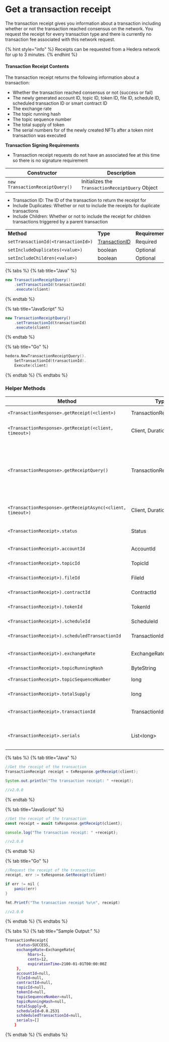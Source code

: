 # Get a transaction receipt

The transaction receipt gives you information about a transaction including whether or not the transaction reached consensus on the network. You request the receipt for every transaction type and there is currently no transaction fee associated with this network request.

{% hint style="info" %}
Receipts can be requested from a Hedera network for up to 3 minutes.
{% endhint %}

#### Transaction Receipt Contents

The transaction receipt returns the following information about a transaction:

* Whether the transaction reached consensus or not (success or fail)
* The newly generated account ID, topic ID, token ID, file ID, schedule ID, scheduled transaction ID or smart contract ID
* The exchange rate
* The topic running hash
* The topic sequence number
* The total supply of token
* The serial numbers for of the newly created NFTs after a token mint transaction was executed

**Transaction Signing Requirements**

* Transaction receipt requests do not have an associated fee at this time so there is no signature requirement

| **Constructor**                 | **Description**                                  |
| ------------------------------- | ------------------------------------------------ |
| `new TransactionReceiptQuery()` | Initializes the `TransactionReceiptQuery` Object |

* Transaction ID: The ID of the transaction to return the receipt for
* Include Duplicates: Whether or not to include the receipts for duplicate transactions
* Include Children: Whether or not to include the receipt for children transactions triggered by a parent transaction

|                                     |                                    |                 |
| ----------------------------------- | ---------------------------------- | --------------- |
| **Method**                          | **Type**                           | **Requirement** |
| `setTransactionId(<transactionId>)` | [TransactionID](transaction-id.md) | Required        |
| `setIncludeDuplicates(<value>)`     | boolean                            | Optional        |
| `setIncludeChildren(<value>)`       | boolean                            | Optional        |

{% tabs %}
{% tab title="Java" %}
```java
new TransactionReceiptQuery()
    .setTransactionId(transactionId)
    .execute(client)
```
{% endtab %}

{% tab title="JavaScript" %}
```javascript
new TransactionReceiptQuery()
    .setTransactionId(transactionId)
    .execute(client)
```
{% endtab %}

{% tab title="Go" %}
```go
hedera.NewTransactionReceiptQuery().
    SetTransactionId(transactionId).
    Execute(client)
```
{% endtab %}
{% endtabs %}

### Helper Methods

| **Method**                                                 | **Type**                | **Description**                                                                                                                                                                                 |
| ---------------------------------------------------------- | ----------------------- | ----------------------------------------------------------------------------------------------------------------------------------------------------------------------------------------------- |
| `<TransactionResponse>.getReceipt(<client>)`               | TransactionReceipt      | Returns the receipt of a transaction                                                                                                                                                            |
| `<TransactionResponse>.getReceipt(<client, timeout>)`      | Client, Duration        | Request the receipt from the network for this duration                                                                                                                                          |
| `<TransactionResponse>.getReceiptQuery()`                  | TransactionReceiptQuery | Returns the TransactionReceiptQuery response for a transaction. This will not error on bad status like `RECEIPT_NOT_FOUND` and will return information about a failed transaction if necessary. |
| `<TransactionResponse>.getReceiptAsync(<client, timeout>)` | Client, Duration        | Request receipt asynchronously for the provided duration                                                                                                                                        |
| `<TransactionReceipt>.status`                              | Status                  | Whether the transaction reached consensus or not                                                                                                                                                |
| `<TransactionReceipt>.accountId`                           | AccountId               | The newly generated account ID                                                                                                                                                                  |
| `<TransactionReceipt>.topicId`                             | TopicId                 | The newly generated topic ID                                                                                                                                                                    |
| `<TransactionReceipt>).fileId`                             | FileId                  | The newly generated file ID                                                                                                                                                                     |
| `<TransactionReceipt>).contractId`                         | ContractId              | The newly generated contract ID                                                                                                                                                                 |
| `<TransactionReceipt>).tokenId`                            | TokenId                 | The newly generated token ID                                                                                                                                                                    |
| `<TransactionReceipt>).scheduleId`                         | ScheduleId              | The newly generated schedule ID                                                                                                                                                                 |
| `<TransactionReceipt>).scheduledTransactionId`             | TransactionId           | The generated scheduled transaction ID                                                                                                                                                          |
| `<TransactionReceipt>).exchangeRate`                       | ExchangeRate            | The exchange rate in hbar, cents, and expiration time                                                                                                                                           |
| `<TransactionReceipt>.topicRunningHash`                    | ByteString              | The topic running hash                                                                                                                                                                          |
| `<TransactionReceipt>.topicSequenceNumber`                 | long                    | The topic sequence number                                                                                                                                                                       |
| `<TransactionReceipt>.totalSupply`                         | long                    | The total supply of a token                                                                                                                                                                     |
| `<TransactionReceipt>.transactionId`                       | TransactionId           | The transaction ID of the transaction the receipt is being requested for                                                                                                                        |
| `<TransactionReceipt>.serials`                             | List\<long>             | The list of newly created serial numbers upon execution of a token mint transaction.                                                                                                            |

{% tabs %}
{% tab title="Java" %}
```java
//Get the receipt of the transaction
TransactionReceipt receipt = txResponse.getReceipt(client);

System.out.println("The transaction receipt: " +receipt);

//v2.0.0
```
{% endtab %}

{% tab title="JavaScript" %}
```javascript
//Get the receipt of the transaction
const receipt = await txResponse.getReceipt(client);

console.log("The transaction receipt: " +receipt);

//v2.0.0
```
{% endtab %}

{% tab title="Go" %}
```java
//Request the receipt of the transaction
receipt, err := txResponse.GetReceipt(client)

if err != nil {
    panic(err)
}

fmt.Printf("The transaction receipt %v\n", receipt)

//v2.0.0
```
{% endtab %}
{% endtabs %}

{% tabs %}
{% tab title="Sample Output:" %}
```bash
TransactionReceipt{
     status=SUCCESS,
     exchangeRate=ExchangeRate{
          hbars=1,
          cents=12, 
          expirationTime=2100-01-01T00:00:00Z
     }, 
     accountId=null,
     fileId=null, 
     contractId=null, 
     topicId=null, 
     tokenId=null, 
     topicSequenceNumber=null, 
     topicRunningHash=null, 
     totalSupply=0, 
     scheduleId=0.0.2531
     schdeduledTransactionId=null,
     serials=[]
    }
```
{% endtab %}
{% endtabs %}
